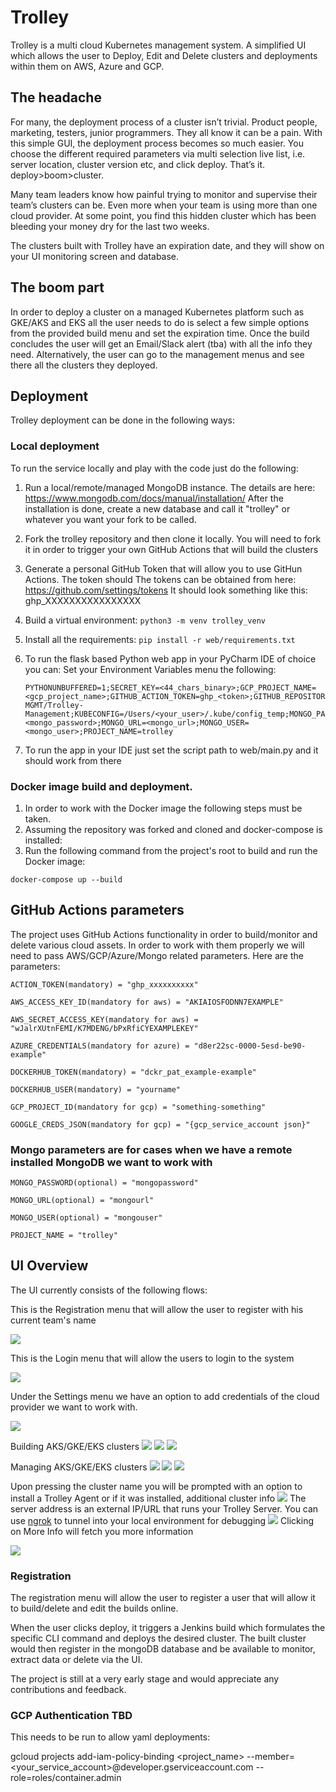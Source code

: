 # Trolley

Trolley is a multi cloud Kubernetes management system. A simplified UI which allows the user to Deploy, Edit and Delete clusters and deployments within them on AWS, Azure and GCP. 

## The headache 
For many, the deployment process of a cluster isn’t trivial. Product people, marketing, testers, junior programmers. They all know it can be a pain. With this simple GUI, the deployment process becomes so much easier. You choose the different required parameters via multi selection live list, i.e. server location, cluster version etc, and click deploy. That’s it. deploy>boom>cluster.

Many team leaders know how painful trying to monitor and supervise their team’s clusters can be. Even more when your team is using more than one cloud provider. At some point, you find this hidden cluster which has been bleeding your money dry for the last two weeks. 

The clusters built with Trolley have an expiration date, and they will show on your UI  monitoring screen and database.

## The boom part
In order to deploy a cluster on a managed Kubernetes platform such as GKE/AKS and EKS all the user needs to do is select a few simple options from the provided build menu and set the expiration time. 
Once the build concludes the user will get an Email/Slack alert (tba) with all the info they need.
Alternatively, the user can go to the management menus and see there all the clusters they deployed.


## Deployment
Trolley deployment can be done in the following ways:

### Local deployment
To run the service locally and play with the code just do the following:
1. Run a local/remote/managed MongoDB instance. The details are here:
https://www.mongodb.com/docs/manual/installation/
After the installation is done, create a new database and call it "trolley" or whatever you want your fork to be called.
2. Fork the trolley repository and then clone it locally.
You will need to fork it in order to trigger your own GitHub Actions that will build the clusters
3. Generate a personal GitHub Token that will allow you to use GitHun Actions. The token should The tokens can be obtained from here:
https://github.com/settings/tokens
It should look something like this: ghp_XXXXXXXXXXXXXXXX
4. Build a virtual environment:
        ```
        python3 -m venv trolley_venv
        ```
5. Install all the requirements:
        ```
        pip install -r web/requirements.txt
        ```
6. To run the flask based Python web app in your PyCharm IDE of choice you can:
Set your Environment Variables menu the following:

    ```
    PYTHONUNBUFFERED=1;SECRET_KEY=<44_chars_binary>;GCP_PROJECT_NAME=<gcp_project_name>;GITHUB_ACTION_TOKEN=ghp_<token>;GITHUB_REPOSITORY=Trolley-MGMT/Trolley-Management;KUBECONFIG=/Users/<your_user>/.kube/config_temp;MONGO_PASSWORD=<mongo_password>;MONGO_URL=<mongo_url>;MONGO_USER=<mongo_user>;PROJECT_NAME=trolley
    ```

7. To run the app in your IDE just set the script path to web/main.py and it should work from there


### Docker image build and deployment.
1. In order to work with the Docker image the following steps must be taken.
2. Assuming the repository was forked and cloned and docker-compose is installed:
3. Run the following command from the project's root to build and run the Docker image:

``
docker-compose up --build
``

## GitHub Actions parameters
The project uses GitHub Actions functionality in order to build/monitor and delete various cloud assets.
In order to work with them properly we will need to pass AWS/GCP/Azure/Mongo related parameters.
Here are the parameters:

`
ACTION_TOKEN(mandatory) = "ghp_xxxxxxxxxx"
`

`
AWS_ACCESS_KEY_ID(mandatory for aws) = "AKIAIOSFODNN7EXAMPLE"
`

`
AWS_SECRET_ACCESS_KEY(mandatory for aws) = "wJalrXUtnFEMI/K7MDENG/bPxRfiCYEXAMPLEKEY"
`

`
AZURE_CREDENTIALS(mandatory for azure) = "d8er22sc-0000-5esd-be90-example"
`

`
DOCKERHUB_TOKEN(mandatory) = "dckr_pat_example-example"
`

`
DOCKERHUB_USER(mandatory) = "yourname"
`

`
GCP_PROJECT_ID(mandatory for gcp) = "something-something"
`

`
GOOGLE_CREDS_JSON(mandatory for gcp) = "{gcp_service_account json}"
`
### Mongo parameters are for cases when we have a remote installed MongoDB we want to work with
`
MONGO_PASSWORD(optional) = "mongopassword"
`

`
MONGO_URL(optional) = "mongourl"
`

`
MONGO_USER(optional) = "mongouser"
`

`
PROJECT_NAME = "trolley"
`

## UI Overview
The UI currently consists of the following flows:

This is the Registration menu that will allow the user to register with his current team's name

![](documentation/register.png)


This is the Login menu that will allow the users to login to the system

![](documentation/login.png)

Under the Settings menu we have an option to add credentials of the cloud provider we want to work with.

![](documentation/credentials.png)

Building AKS/GKE/EKS clusters
![](documentation/build_aks.png)
![](documentation/build_gke.png)
![](documentation/build_eks.png)

Managing AKS/GKE/EKS clusters
![](documentation/manage_aks.png)
![](documentation/manage_gke.png)
![](documentation/manage_eks.png)

Upon pressing the cluster name you will be prompted with an option to install a Trolley Agent or if it was installed, additional cluster info
![](documentation/cluster_install_trolley_agent.png)
The server address is an external IP/URL that runs your Trolley Server. You can use [ngrok](https://ngrok.com/) to tunnel into your local environment for debugging
![](documentation/cluster_additional_info.png)
Clicking on More Info will fetch you more information

![](documentation/menu.png)
### Registration
The registration menu will allow the user to register a user that will allow it to build/delete and edit the builds online.

When the user clicks deploy, it triggers a Jenkins build which formulates the specific CLI command and deploys the desired cluster. The built cluster would then register in the mongoDB database and be available to monitor, extract data or delete via the UI. 



The project is still at a very early stage and would appreciate any contributions and feedback.  

### GCP Authentication TBD
This needs to be run to allow yaml deployments:

gcloud projects add-iam-policy-binding <project_name> --member=<your_service_account>@developer.gserviceaccount.com --role=roles/container.admin
